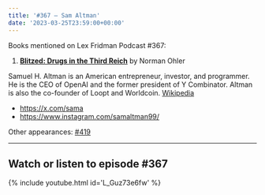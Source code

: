 ```yaml
---
title: '#367 – Sam Altman'
date: '2023-03-25T23:59:00+00:00'
---
```


Books mentioned on Lex Fridman Podcast #367:

1. <b><a href="https://amzn.to/3z8i8Pf" target="_blank" rel="sponsored noopener noreferrer">Blitzed: Drugs in the Third Reich</a></b> by Norman Ohler

Samuel H. Altman is an American entrepreneur, investor, and programmer. He is the CEO of OpenAI and the former president of Y Combinator. Altman is also the co-founder of Loopt and Worldcoin. <a href="https://en.wikipedia.org/wiki/Sam_Altman" target="_blank">Wikipedia</a>

- <a href="https://x.com/sama" target="_blank">https://x.com/sama</a>
- <a href="https://www.instagram.com/samaltman99/" target="_blank">https://www.instagram.com/samaltman99/</a>

Other appearances: [\#419](/419-sam-altman/)

- - - - - -

## Watch or listen to episode #367

{% include youtube.html id='L_Guz73e6fw' %}